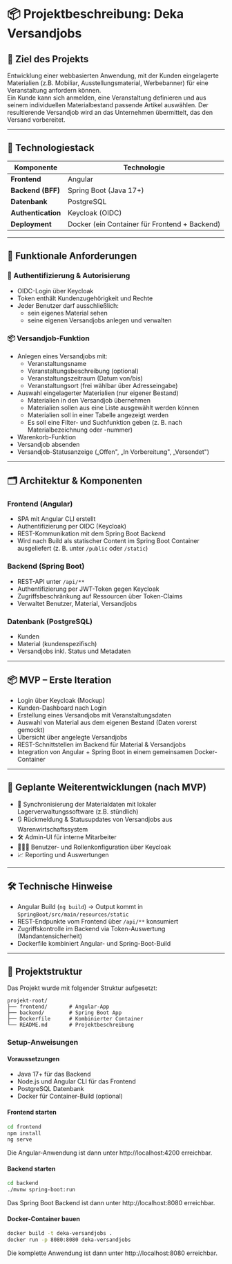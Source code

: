 # 📦 Projektbeschreibung: Deka Versandjobs

## 🎯 Ziel des Projekts

Entwicklung einer webbasierten Anwendung, mit der Kunden eingelagerte Materialien (z.B. Mobiliar, Ausstellungsmaterial, Werbebanner) für eine Veranstaltung anfordern können.  
Ein Kunde kann sich anmelden, eine Veranstaltung definieren und aus seinem individuellen Materialbestand passende Artikel auswählen. Der resultierende Versandjob wird an das Unternehmen übermittelt, das den Versand vorbereitet.

---

## 🔧 Technologiestack

| Komponente         | Technologie               |
|--------------------|---------------------------|
| **Frontend**       | Angular                   |
| **Backend (BFF)**  | Spring Boot (Java 17+)    |
| **Datenbank**      | PostgreSQL                |
| **Authentication** | Keycloak (OIDC)           |
| **Deployment**     | Docker (ein Container für Frontend + Backend) |

---

## 🧱 Funktionale Anforderungen

### 🔐 Authentifizierung & Autorisierung
- OIDC-Login über Keycloak
- Token enthält Kundenzugehörigkeit und Rechte
- Jeder Benutzer darf ausschließlich:
    - sein eigenes Material sehen
    - seine eigenen Versandjobs anlegen und verwalten

### 📦 Versandjob-Funktion
- Anlegen eines Versandjobs mit:
  - Veranstaltungsname
  - Veranstaltungsbeschreibung (optional)
  - Veranstaltungszeitraum (Datum von/bis)
  - Veranstaltungsort (frei wählbar über Adresseingabe)
- Auswahl eingelagerter Materialien (nur eigener Bestand)
  - Materialien in den Versandjob übernehmen
  - Materialien sollen aus eine Liste ausgewählt werden können
  - Materialien soll in einer Tabelle angezeigt werden
  - Es soll eine Filter- und Suchfunktion geben (z. B. nach Materialbezeichnung oder -nummer)
- Warenkorb-Funktion
- Versandjob absenden
- Versandjob-Statusanzeige („Offen", „In Vorbereitung", „Versendet")

---

## 🗂 Architektur & Komponenten

### Frontend (Angular)
- SPA mit Angular CLI erstellt
- Authentifizierung per OIDC (Keycloak)
- REST-Kommunikation mit dem Spring Boot Backend
- Wird nach Build als statischer Content im Spring Boot Container ausgeliefert (z. B. unter `/public` oder `/static`)

### Backend (Spring Boot)
- REST-API unter `/api/**`
- Authentifizierung per JWT-Token gegen Keycloak
- Zugriffsbeschränkung auf Ressourcen über Token-Claims
- Verwaltet Benutzer, Material, Versandjobs

### Datenbank (PostgreSQL)
- Kunden
- Material (kundenspezifisch)
- Versandjobs inkl. Status und Metadaten

---

## 📦 MVP – Erste Iteration

- Login über Keycloak (Mockup)
- Kunden-Dashboard nach Login
- Erstellung eines Versandjobs mit Veranstaltungsdaten
- Auswahl von Material aus dem eigenen Bestand (Daten vorerst gemockt)
- Übersicht über angelegte Versandjobs
- REST-Schnittstellen im Backend für Material & Versandjobs
- Integration von Angular + Spring Boot in einem gemeinsamen Docker-Container

---

## 🔄 Geplante Weiterentwicklungen (nach MVP)

- 🔁 Synchronisierung der Materialdaten mit lokaler Lagerverwaltungssoftware (z.B. stündlich)
- 🔃 Rückmeldung & Statusupdates von Versandjobs aus Warenwirtschaftssystem
- 🛠 Admin-UI für interne Mitarbeiter
- 🧑‍🤝‍🧑 Benutzer- und Rollenkonfiguration über Keycloak
- 📈 Reporting und Auswertungen

---

## 🛠 Technische Hinweise

- Angular Build (`ng build`) → Output kommt in `SpringBoot/src/main/resources/static`
- REST-Endpunkte vom Frontend über `/api/**` konsumiert
- Zugriffskontrolle im Backend via Token-Auswertung (Mandantensicherheit)
- Dockerfile kombiniert Angular- und Spring-Boot-Build

---

## 📁 Projektstruktur
Das Projekt wurde mit folgender Struktur aufgesetzt:

```
projekt-root/ 
├── frontend/       # Angular-App 
├── backend/        # Spring Boot App 
├── Dockerfile      # Kombinierter Container 
└── README.md       # Projektbeschreibung
```

### Setup-Anweisungen
#### Voraussetzungen
- Java 17+ für das Backend
- Node.js und Angular CLI für das Frontend
- PostgreSQL Datenbank
- Docker für Container-Build (optional)

#### Frontend starten
```bash
cd frontend
npm install
ng serve
```
Die Angular-Anwendung ist dann unter http://localhost:4200 erreichbar.

#### Backend starten
```bash
cd backend
./mvnw spring-boot:run
```
Das Spring Boot Backend ist dann unter http://localhost:8080 erreichbar.

#### Docker-Container bauen
```bash
docker build -t deka-versandjobs .
docker run -p 8080:8080 deka-versandjobs
```
Die komplette Anwendung ist dann unter http://localhost:8080 erreichbar.
